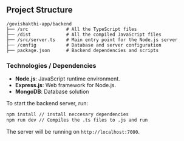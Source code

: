 ## Project Structure
```
/govishakthi-app/backend
├── /src              # All the TypeScript files
├── /dist             # All the compiled JavaScript files
├── /src/server.ts    # Main entry point for the Node.js server
├── /config           # Database and server configuration
├── package.json      # Backend dependencies and scripts
```
### Technologies / Dependencies
- **Node.js**: JavaScript runtime environment.
- **Express.js**: Web framework for Node.js.
- **MongoDB**: Database solution 

To start the backend server, run:
```bash
npm install // install neccesary dependencies
npm run dev // Compiles the .ts files to .js and run 
```

The server will be running on `http://localhost:7000`.